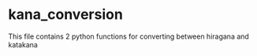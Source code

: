 # kana_conversion
This file contains 2 python functions for converting between hiragana and katakana

